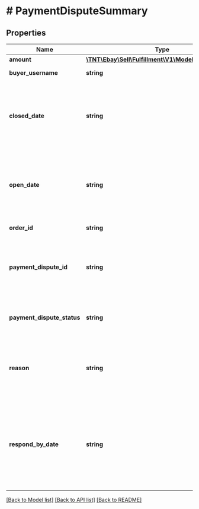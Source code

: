 # # PaymentDisputeSummary

## Properties

Name | Type | Description | Notes
------------ | ------------- | ------------- | -------------
**amount** | [**\TNT\Ebay\Sell\Fulfillment\V1\Model\SimpleAmount**](SimpleAmount.md) |  | [optional]
**buyer_username** | **string** | This is the buyer&#39;s eBay user ID. This field is returned for all payment disputes returned in the response. | [optional]
**closed_date** | **string** | The timestamp in this field shows the date/time when the payment dispute was closed, so this field is only returned for payment disputes in the &lt;code&gt;CLOSED&lt;/code&gt; state.&lt;br/&gt;&lt;br/&gt;The timestamps returned here use the ISO-8601 24-hour date and time format, and the time zone used is Universal Coordinated Time (UTC), also known as Greenwich Mean Time (GMT), or Zulu. The ISO-8601 format looks like this: &lt;em&gt;yyyy-MM-ddThh:mm.ss.sssZ&lt;/em&gt;. An example would be &lt;code&gt;2019-08-04T19:09:02.768Z&lt;/code&gt;. | [optional]
**open_date** | **string** | The timestamp in this field shows the date/time when the payment dispute was opened. This field is returned for payment disputes in all states.&lt;br/&gt;&lt;br/&gt;The timestamps returned here use the ISO-8601 24-hour date and time format, and the time zone used is Universal Coordinated Time (UTC), also known as Greenwich Mean Time (GMT), or Zulu. The ISO-8601 format looks like this: &lt;em&gt;yyyy-MM-ddThh:mm.ss.sssZ&lt;/em&gt;. An example would be &lt;code&gt;2019-08-04T19:09:02.768Z&lt;/code&gt;. | [optional]
**order_id** | **string** | This is the unique identifier of the order involved in the payment dispute. | [optional]
**payment_dispute_id** | **string** | This is the unique identifier of the payment dispute. This identifier is automatically created by eBay once the payment dispute comes into the eBay system. This identifier is passed in at the end of the &lt;strong&gt;getPaymentDispute&lt;/strong&gt; call URI to retrieve a specific payment dispute. The &lt;strong&gt;getPaymentDispute&lt;/strong&gt; method returns more details about a payment dispute than the &lt;strong&gt;getPaymentDisputeSummaries&lt;/strong&gt; method. | [optional]
**payment_dispute_status** | **string** | The enumeration value in this field gives the current status of the payment dispute. For implementation help, refer to &lt;a href&#x3D;&#39;https://developer.ebay.com/api-docs/sell/fulfillment/types/api:DisputeStateEnum&#39;&gt;eBay API documentation&lt;/a&gt; | [optional]
**reason** | **string** | The enumeration value in this field gives the reason why the buyer initiated the payment dispute. See &lt;strong&gt;DisputeReasonEnum&lt;/strong&gt; type for a description of the supported reasons that buyers can give for initiating a payment dispute. For implementation help, refer to &lt;a href&#x3D;&#39;https://developer.ebay.com/api-docs/sell/fulfillment/types/api:DisputeReasonEnum&#39;&gt;eBay API documentation&lt;/a&gt; | [optional]
**respond_by_date** | **string** | The timestamp in this field shows the date/time when the seller must response to a payment dispute, so this field is only returned for payment disputes in the &lt;code&gt;ACTION_NEEDED&lt;/code&gt; state. For payment disputes that require action by the seller, that same seller must call &lt;strong&gt;getPaymentDispute&lt;/strong&gt; to see the next action(s) that they can take against the payment dispute.&lt;br/&gt;&lt;br/&gt;The timestamps returned here use the ISO-8601 24-hour date and time format, and the time zone used is Universal Coordinated Time (UTC), also known as Greenwich Mean Time (GMT), or Zulu. The ISO-8601 format looks like this: &lt;em&gt;yyyy-MM-ddThh:mm.ss.sssZ&lt;/em&gt;. An example would be &lt;code&gt;2019-08-04T19:09:02.768Z&lt;/code&gt;. | [optional]

[[Back to Model list]](../../README.md#models) [[Back to API list]](../../README.md#endpoints) [[Back to README]](../../README.md)
